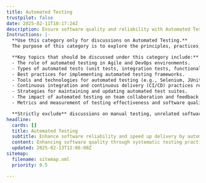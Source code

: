 ```yaml
---
title: Automated Testing
trustpilot: false
date: 2025-02-11T10:17:24Z
description: Ensure software quality and reliability with Automated Testing. Detect issues early, reduce manual effort, and accelerate delivery.
Instructions: |-
  **Use this category only for discussions on Automated Testing.**  
  The purpose of this category is to explore the principles, practices, and methodologies associated with automated testing in software development. It focuses on how automated testing contributes to software quality, reliability, and efficiency in the delivery process.

  **Key topics that should be discussed under this category include:**
  - The role of automated testing in Agile and DevOps environments.
  - Types of automated tests (unit tests, integration tests, functional tests, etc.).
  - Best practices for implementing automated testing frameworks.
  - Tools and technologies for automated testing (e.g., Selenium, JUnit, TestNG).
  - Continuous integration and continuous delivery (CI/CD) practices related to automated testing.
  - Strategies for maintaining and updating automated test suites.
  - The impact of automated testing on team collaboration and feedback loops.
  - Metrics and measurement of testing effectiveness and software quality.

  **Strictly exclude** discussions on manual testing, unrelated software development practices, or misinterpretations of automated testing principles that do not align with the Agile, DevOps, or Lean philosophies.
headline:
  cards: []
  title: Automated Testing
  subtitle: Enhance software reliability and speed up delivery by automating tests to identify issues early and minimise manual intervention.
  content: Enhancing software quality through systematic testing practices enables early detection of defects, reduces reliance on manual processes, and streamlines the delivery pipeline. Posts should explore test automation frameworks, integration strategies, continuous testing methodologies, and the impact of testing on overall project efficiency and team dynamics.
  updated: 2025-02-13T12:06:00Z
sitemap:
  filename: sitemap.xml
  priority: 0.5

---
```



